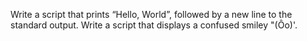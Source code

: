 Write a script that prints “Hello, World”, followed by a new line to the standard output.
Write a script that displays a confused smiley "(Ôo)'.

